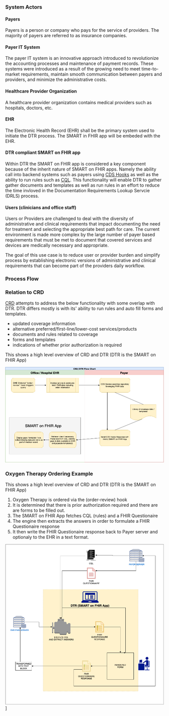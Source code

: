 ### System Actors

#### Payers
Payers is a person or company who pays for the service of providers. The majority of payers are referred to as insurance companies.

#### Payer IT System
The payer IT system is an innovative approach introduced to revolutionize the accounting processes and maintenance of payment records. These systems were introduced as a result of the growing need to meet time-to-market requirements, maintain smooth communication between payers and providers, and minimize the administrative costs.

#### Healthcare Provider Organization
A healthcare provider organization contains medical providers such as hospitals, doctors, etc. 

#### EHR
The Electronic Health Record (EHR) shall be the primary system used to initiate the DTR process. The SMART in FHIR app will be embeded with the EHR.   

#### DTR compliant SMART on FHIR app
Within DTR the SMART on FHIR app is considered a key component because of the inherit nature of SMART on FHIR apps. Namely the ability call into backend systems such as payers using [CDS Hooks](https://cds-hooks.hl7.org) as well as the ability to run rules such as [CQL](https://cql.hl7.org/STU2/). This functionality will enable DTR to gather gather documents and templates as well as run rules in an effort to reduce the time invloved in the Documentation Requirements Lookup Servcie (DRLS) process.

#### Users (clinicians and office staff)
Users or Providers are challenged to deal with the diversity of administrative and clinical requirements that impact documenting the need for treatment and selecting the appropriate best path for care. The current environment is made more complex by the large number of payer based requirements that must be met to document that covered services and devices are medically necessary and appropriate.

The goal of this use case is to reduce user or provider burden and simplify process by establishing electronic versions of administrative and clinical requirements that can become part of the providers daily workflow. 

### Process Flow 

### Relation to CRD
[CRD](http://build.fhir.org/ig/HL7/davinci-crd/) attempts to address the below functionality with some overlap with DTR.  DTR differs mostly is with its' ability to run rules and auto fill forms and templates.  

* updated coverage information 
* alternative preferred/first-line/lower-cost services/products 
* documents and rules related to coverage 
* forms and templates 
* indications of whether prior authorization is required

This shows a high level overview of CRD and DTR (DTR is the SMART on FHIR App)

![Image](../images/crd_dtr_flow.png?raw=true)

### Oxygen Therapy Ordering Example
This shows a high level overview of CRD and DTR (DTR is the SMART on FHIR App)

1. Oxygen Therapy is ordered via the (order-review) hook
2. It is determined that there is prior authorization required and there are are         forms to be filled out.
3. The SMART on FHIR App fetches CQL (rules) and a FHIR Questionaire 
4. The engine then extracts the answers in order to formulate a FHIR Questionaire response
5. It then write the FHIR Questionaire response back to Payer server and optionaly to     the EHR in a text format.    

![Image](../images/Process_Flow_Detail.png?raw=true)]
